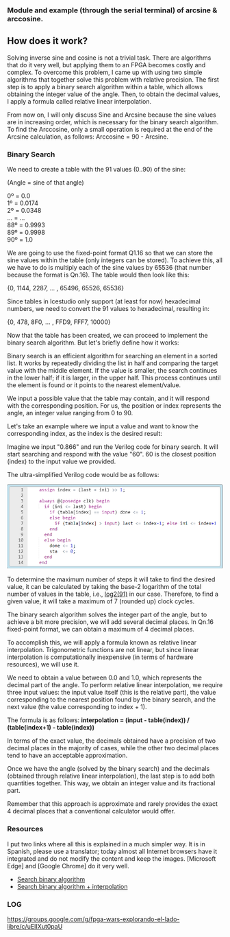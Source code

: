 ### Module and example (through the serial terminal) of arcsine & arccosine.

## How does it work?

Solving inverse sine and cosine is not a trivial task. There are algorithms that do it very well, but applying them to an FPGA becomes costly and complex. To overcome this problem, I came up with using two simple algorithms that together solve this problem with relative precision. The first step is to apply a binary search algorithm within a table, which allows obtaining the integer value of the angle. Then, to obtain the decimal values, I apply a formula called relative linear interpolation.

From now on, I will only discuss Sine and Arcsine because the sine values are in increasing order, which is necessary for the binary search algorithm. To find the Arccosine, only a small operation is required at the end of the Arcsine calculation, as follows: Arccosine = 90 - Arcsine.


### Binary Search
We need to create a table with the 91 values (0..90) of the sine:

(Angle = sine of that angle)

0º = 0.0  
1º = 0.0174  
2º = 0.0348  
... = ...  
88º = 0.9993  
89º = 0.9998  
90º = 1.0  

We are going to use the fixed-point format Q1.16 so that we can store the sine values within the table (only integers can be stored). To achieve this, all we have to do is multiply each of the sine values by 65536 (that number because the format is Qn.16). The table would then look like this:

{0, 1144, 2287, ... , 65496, 65526, 65536}

Since tables in Icestudio only support (at least for now) hexadecimal numbers, we need to convert the 91 values to hexadecimal, resulting in:

{0, 478, 8F0, ... , FFD9, FFF7, 10000}

Now that the table has been created, we can proceed to implement the binary search algorithm. But let's briefly define how it works:

Binary search is an efficient algorithm for searching an element in a sorted list. It works by repeatedly dividing the list in half and comparing the target value with the middle element. If the value is smaller, the search continues in the lower half; if it is larger, in the upper half. This process continues until the element is found or it points to the nearest element/value.

We input a possible value that the table may contain, and it will respond with the corresponding position. For us, the position or index represents the angle, an integer value ranging from 0 to 90.

Let's take an example where we input a value and want to know the corresponding index, as the index is the desired result:

Imagine we input "0.866" and run the Verilog code for binary search. It will start searching and respond with the value "60". 60 is the closest position (index) to the input value we provided.

The ultra-simplified Verilog code would be as follows:

![](https://github.com/Democrito/repositorios/blob/master/Maths/trigonometric/inverse_sin_cos/img/code_verilog.PNG)

To determine the maximum number of steps it will take to find the desired value, it can be calculated by taking the base-2 logarithm of the total number of values in the table, i.e., [log2(91)](https://www.google.com/search?client=opera&q=log2(91)&sourceid=opera&ie=UTF-8&oe=UTF-8) in our case. Therefore, to find a given value, it will take a maximum of 7 (rounded up) clock cycles.

The binary search algorithm solves the integer part of the angle, but to achieve a bit more precision, we will add several decimal places. In Qn.16 fixed-point format, we can obtain a maximum of 4 decimal places.

To accomplish this, we will apply a formula known as relative linear interpolation. Trigonometric functions are not linear, but since linear interpolation is computationally inexpensive (in terms of hardware resources), we will use it.

We need to obtain a value between 0.0 and 1.0, which represents the decimal part of the angle. To perform relative linear interpolation, we require three input values: the input value itself (this is the relative part), the value corresponding to the nearest position found by the binary search, and the next value (the value corresponding to index + 1).

The formula is as follows: **interpolation = (input - table(index)) / (table(index+1) - table(index))**

In terms of the exact value, the decimals obtained have a precision of two decimal places in the majority of cases, while the other two decimal places tend to have an acceptable approximation.

Once we have the angle (solved by the binary search) and the decimals (obtained through relative linear interpolation), the last step is to add both quantities together. This way, we obtain an integer value and its fractional part.

Remember that this approach is approximate and rarely provides the exact 4 decimal places that a conventional calculator would offer.

### Resources

I put two links where all this is explained in a much simpler way. It is in Spanish, please use a translator; today almost all Internet browsers have it integrated and do not modify the content and keep the images. [Microsoft Edge] and [Google Chrome] do it very well.

* [Search binary algorithm](https://github.com/Democrito/Didactico/tree/main/algoritmos/busqueda_binaria)
* [Search binary algorithm + interpolation](https://github.com/Democrito/Didactico/tree/main/algoritmos/busqueda_binaria_con_interpolacion)

### LOG

https://groups.google.com/g/fpga-wars-explorando-el-lado-libre/c/uEIIXut0paU
